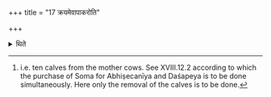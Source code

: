 +++
title = "17 क्रयमेवापाकरोति"

+++

<details><summary>थिते</summary>

17. He only removes the purchase (-price).[^1]  

[^1]: i.e. ten calves from the mother cows. See XVIII.12.2 according to which the purchase of Soma for Abhiṣecanīya and Daśapeya is to be done simultaneously. Here only the removal of the calves is to be done.  
</details>
